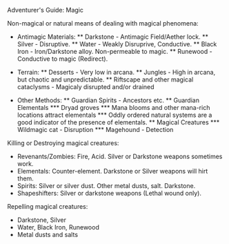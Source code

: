 Adventurer's Guide: Magic

Non-magical or natural means of dealing with magical phenomena:
  * Antimagic Materials:
  ** Darkstone - Antimagic Field/Aether lock.
  ** Silver - Disruptive.
  ** Water - Weakly Disruprive, Conductive.
  ** Black Iron - Iron/Darkstone alloy. Non-permeable to magic.
  ** Runewood - Conductive to magic (Redirect).

  * Terrain:
  ** Desserts - Very low in arcana.
  ** Jungles - High in arcana, but chaotic and unpredictable.
  ** Riftscape and other magical cataclysms - Magicaly disrupted and/or drained

  * Other Methods:
  ** Guardian Spirits - Ancestors etc.
  ** Guardian Elementals
  *** Dryad groves
  *** Mana blooms and other mana-rich locations attract elementals
  *** Oddly ordered natural systems are a good indicator of the presence of elementals.
  ** Magical Creatures
  *** Wildmagic cat - Disruption
  *** Magehound - Detection

Killing or Destroying magical creatures:

  * Revenants/Zombies: Fire, Acid. Silver or Darkstone weapons sometimes work.
  * Elementals: Counter-element. Darkstone or Silver weapons will hirt them.
  * Spirits: Silver or silver dust. Other metal dusts, salt. Darkstone.
  * Shapeshifters: Silver or darkstone weapons (Lethal wound only).

Repelling magical creatures:
  * Darkstone, Silver
  * Water, Black Iron, Runewood
  * Metal dusts and salts
